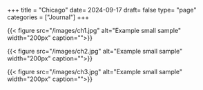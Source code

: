 +++
title = "Chicago"
date= 2024-09-17
draft= false
type= "page"
categories = ["Journal"]
+++


{{< figure src="/images/ch1.jpg" alt="Example small sample" width="200px" caption="">}}

{{< figure src="/images/ch2.jpg" alt="Example small sample" width="200px" caption="">}}

{{< figure src="/images/ch3.jpg" alt="Example small sample" width="200px" caption="">}}